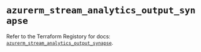 # `azurerm_stream_analytics_output_synapse`

Refer to the Terraform Registory for docs: [`azurerm_stream_analytics_output_synapse`](https://www.terraform.io/docs/providers/azurerm/r/stream_analytics_output_synapse).
